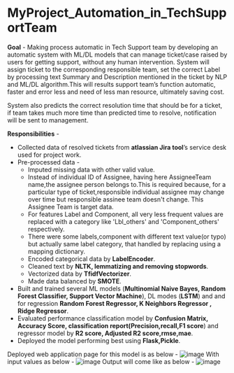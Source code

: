 # MyProject_Automation_in_TechSupportTeam

 
**Goal** - Making process automatic in Tech Support team by developing an automatic system with ML/DL models that can manage ticket/case raised by users for getting support, without any human intervention.
System will assign ticket to the corresponding responsible team, set the correct Label by processing text Summary and Description mentioned in the ticket by NLP and ML/DL algorithm.This will results support team’s function automatic, faster and error less and need of less man resource, ultimately saving cost.

System also predicts the correct resolution time that should be for a ticket, if team takes much more time than predicted time to resolve, notification will be sent to management.

**Responsibilities** -

* Collected data of resolved tickets from **atlassian Jira tool**’s service desk used for project work.
* Pre-processed data - 
  * Imputed missing data with other valid value.  
  * Instead of individual ID of Assignee, having here AssigneeTeam name,the assignee person belongs to.This is required because, for a particular type of ticket,responsible         individual assignee may change over time but responsible assinee team doesn't change. This Assignee Team is target data.
  * For features Label and Component, all very less frequent values are replaced with a category like 'Lbl_others' and 'Component_others' respectively. 
  * There were some labels,component with different text value(or typo) but actually same label category, that handled by replacing using a mapping dictionary.
  * Encoded categorical data by **LabelEncoder**.
  * Cleaned text by **NLTK, lemmatizing and removing stopwords**.   
  * Vectorized data by **TfidfVectorizer**.
  * Made data balanced by **SMOTE**.
* Built and trained several ML models (**Multinomial Naive Bayes, Random Forest Classifier, Support Vector Machine**), DL modes (**LSTM**) and and for regression **Random Forest Regressor, K Neighbors Regressor , Ridge Regressor**.
* Evaluated performance classification model  by **Confusion Matrix, Accuracy Score, classification report(Precision,recall,F1 score**) and regressor model by **R2 score, Adjusted R2 score,rmse,mae**.
* Deployed the model performing best using **Flask,Pickle**.

Deployed web application page for this model is as below - 
![image](https://user-images.githubusercontent.com/77465776/161405312-b8eb1f17-6014-4f85-b299-515c8333426b.png)
With input values as below - 
![image](https://user-images.githubusercontent.com/77465776/161405464-309bc539-c7ee-41ed-bc8b-8f0158e64a1f.png)
Output will come like as below - 
![image](https://user-images.githubusercontent.com/77465776/161405480-30ce11de-c7c0-46f5-9973-683231c74f08.png)

